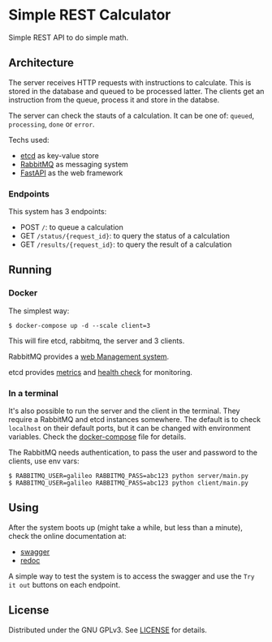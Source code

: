 # Simple REST Calculator

Simple REST API to do simple math.


## Architecture

The server receives HTTP requests with instructions to calculate. This is
stored in the database and queued to be processed latter. The clients get an
instruction from the queue, process it and store in the databse.

The server can check the stauts of a calculation. It can be one of: `queued`,
`processing`, `done` or `error`.

Techs used:
- [etcd](https://etcd.io) as key-value store
- [RabbitMQ](https://www.rabbitmq.com) as messaging system
- [FastAPI](https://fastapi.tiangolo.com) as the web framework

### Endpoints

This system has 3 endpoints:

- POST `/`: to queue a calculation
- GET `/status/{request_id}`: to query the status of a calculation
- GET `/results/{request_id}`: to query the result of a calculation


## Running

### Docker

The simplest way:

```
$ docker-compose up -d --scale client=3
```

This will fire etcd, rabbitmq, the server and 3 clients.

RabbitMQ provides a [web Management system](http://localhost:15672).

etcd provides [metrics](http://localhost:2379/metrics) and [health
check](http://localhost:2379/health) for monitoring.

### In a terminal

It's also possible to run the server and the client in the terminal. They
require a RabbitMQ and etcd instances somewhere. The default is to check
`localhost` on their default ports, but it can be changed with environment
variables. Check the [docker-compose](docker-compose.yml) file for details.

The RabbitMQ needs authentication, to pass the user and password to the
clients, use env vars:

```
$ RABBITMQ_USER=galileo RABBITMQ_PASS=abc123 python server/main.py
$ RABBITMQ_USER=galileo RABBITMQ_PASS=abc123 python client/main.py
```

## Using

After the system boots up (might take a while, but less than a minute), check
the online documentation at:

- [swagger](http://localhost/docs)
- [redoc](http://localhost/redoc)

A simple way to test the system is to access the swagger and use the `Try it
out` buttons on each endpoint.

## License

Distributed under the GNU GPLv3. See [LICENSE](LICENSE) for details.
